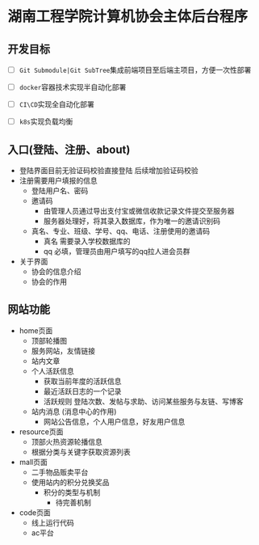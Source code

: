 # 湖南工程学院计算机协会主体后台程序

## 开发目标

* [ ] `Git Submodule|Git SubTree`集成前端项目至后端主项目，方便一次性部署

* [ ] `docker`容器技术实现半自动化部署

* [ ] `CI\CD`实现全自动化部署

* [ ] `k8s`实现负载均衡

## 入口(登陆、注册、about)

* 登陆界面目前无验证码校验直接登陆 后续增加验证码校验
* 注册需要用户填报的信息
  * 登陆用户名、密码
  * 邀请码
    - 由管理人员通过导出支付宝或微信收款记录文件提交至服务器
    - 服务器处理好，将其录入数据库，作为唯一的邀请识别码
  * 真名、专业、班级、学号、qq、电话、注册使用的邀请码
    - 真名 需要录入学校数据库的
    - qq 必填，管理员由用户填写的qq拉人进会员群
* 关于界面
  * 协会的信息介绍
  * 协会的作用

## 网站功能
* home页面
  * 顶部轮播图
  * 服务网站，友情链接
  * 站内文章
  * 个人活跃信息
    - 获取当前年度的活跃信息
    - 最近活跃日志的一个记录
    - 活跃规则 登陆次数、发帖与求助、访问某些服务与友链、写博客
  * 站内消息 (消息中心的作用)
    - 网站公告信息，个人用户信息，好友用户信息
* resource页面
  * 顶部火热资源轮播信息
  * 根据分类与关键字获取资源列表
* mall页面
  * 二手物品贩卖平台
  * 使用站内的积分兑换奖品
    + 积分的类型与机制
      - 待完善机制
* code页面
  * 线上运行代码
  * ac平台
